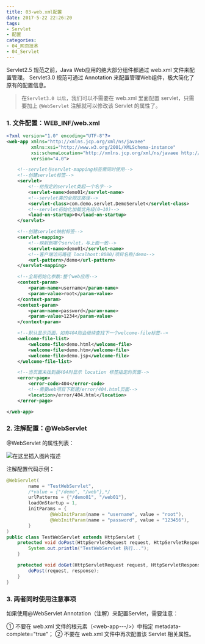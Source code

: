 ```yaml
---
title: 03-web.xml配置
date: 2017-5-22 22:26:20
tags:
- Servlet
- 配置
categories: 
- 04_网页技术
- 04_Servlet
---
```


Servlet2.5 规范之前，Java Web应用的绝大部分组件都通过 web.xml 文件来配置管理。
Servlet3.0 规范可通过 Annotation 来配置管理Web组件，极大简化了原有的配置信息。

>在`Servlet3.0 以后`，我们可以不需要在 web.xml 里面配置 servlet，只需要加上 `@WebServlet` 注解就可以修改该 Servlet 的属性了。

### 1. 文件配置：WEB_INF/web.xml 
```xml
<?xml version="1.0" encoding="UTF-8"?>
<web-app xmlns="http://xmlns.jcp.org/xml/ns/javaee"
         xmlns:xsi="http://www.w3.org/2001/XMLSchema-instance"
         xsi:schemaLocation="http://xmlns.jcp.org/xml/ns/javaee http://xmlns.jcp.org/xml/ns/javaee/web-app_4_0.xsd"
         version="4.0">

    <!--servlet与servlet-mapping标签需同时使用-->
    <!--创建servlet标签-->
    <servlet>
        <!--给指定的servlet类起一个名字-->
        <servlet-name>demo01</servlet-name>
        <!--servlet类的全限定路径-->
        <servlet-class>com.demo.servlet.DemoServlet</servlet-class>
        <!--servlet初始化加载优先级(0~10)-->
        <load-on-startup>0</load-on-startup>
    </servlet>

    <!--创建servlet映射标签-->
    <servlet-mapping>
        <!--映射到哪个servlet，与上面一致-->
        <servlet-name>demo01</servlet-name>
        <!--客户端访问路径 localhost:8080/项目名称/demo-->
        <url-pattern>/demo</url-pattern>
    </servlet-mapping>

    <!--全局初始化参数:整个web应用-->
    <context-param>
        <param-name>username</param-name>
        <param-value>root</param-value>
    </context-param>
    <context-param>
        <param-name>password</param-name>
        <param-value>1234</param-value>
    </context-param>

    <!--默认显示页面，如有404则会继续查找下一个welcome-file标签-->
    <welcome-file-list>
        <welcome-file>demo.html</welcome-file>
        <welcome-file>demo.htm</welcome-file>
        <welcome-file>demo.jsp</welcome-file>
    </welcome-file-list>

    <!--当页面未找到报404时显示 location 标签指定的页面-->
    <error-page>
        <error-code>404</error-code>
        <!--需要web项目下新建/error/404.html页面-->
        <location>/error/404.html</location>
    </error-page>

</web-app>
```

### 2. 注解配置：@WebServlet
@WebServlet 的属性列表：

![在这里插入图片描述](https://jy-imgs.oss-cn-beijing.aliyuncs.com/img/20230316142429.png)

注解配置代码示例：
```java
@WebServlet(
        name = "TestWebServlet",
        /*value = {"/demo", "/web"},*/
        urlPatterns = {"/demo01", "/web01"},
        loadOnStartup = 1,
        initParams = {
                @WebInitParam(name = "username", value = "root"),
                @WebInitParam(name = "password", value = "123456"),
        }
)
public class TestWebServlet extends HttpServlet {
    protected void doPost(HttpServletRequest request, HttpServletResponse response) throws ServletException, IOException {
        System.out.println("TestWebServlet 执行...");
    }

    protected void doGet(HttpServletRequest request, HttpServletResponse response) throws ServletException, IOException {
        doPost(request, response);
    }
}
```

### 3. 两者同时使用注意事项

如果使用@WebServlet Annotation（注解）来配置Servlet，需要注意：

① 不要在 web.xml 文件的根元素（\<web-app---/>）中指定 metadata-complete="true"；
② 不要在 web.xml 文件中再次配置该 Servlet 相关属性。